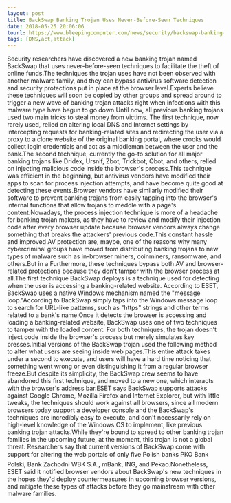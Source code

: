 ```yaml
---
layout: post
title: BackSwap Banking Trojan Uses Never-Before-Seen Techniques
date: 2018-05-25 20:06:06
tourl: https://www.bleepingcomputer.com/news/security/backswap-banking-trojan-uses-never-before-seen-techniques/
tags: [DNS,act,attack]
---
```

Security researchers have discovered a new banking trojan named BackSwap that uses never-before-seen techniques to facilitate the theft of online funds.The techniques the trojan uses have not been observed with another malware family, and they can bypass antivirus software detection and security protections put in place at the browser level.Experts believe these techniques will soon be copied by other groups and spread around to trigger a new wave of banking trojan attacks right when infections with this malware type have begun to go down.Until now, all previous banking trojans used two main tricks to steal money from victims. The first technique, now rarely used, relied on altering local DNS and Internet settings by intercepting requests for banking-related sites and redirecting the user via a proxy to a clone website of the original banking portal, where crooks would collect login credentials and act as a middleman between the user and the bank.The second technique, currently the go-to solution for all major banking trojans like Dridex, Ursnif, Zbot, Trickbot, Qbot, and others, relied on injecting malicious code inside the browser's process.This technique was efficient in the beginning, but antivirus vendors have modified their apps to scan for process injection attempts, and have become quite good at detecting these events.Browser vendors have similarly modified their software to prevent banking trojans from easily tapping into the browser's internal functions that allow trojans to meddle with a page's content.Nowadays, the process injection technique is more of a headache for banking trojan makers, as they have to review and modify their injection code after every browser update because browser vendors always change something that breaks the attackers' previous code.This constant hassle and improved AV protection are, maybe, one of the reasons why many cybercriminal groups have moved from distributing banking trojans to new types of malware such as in-browser miners, coinminers, ransomware, and others.But in a Furthermore, these techniques bypass both AV and browser-related protections because they don't tamper with the browser process at all.The first technique BackSwap deploys is a technique used for detecting when the user is accessing a banking-related website. According to ESET, BackSwap uses a native Windows mechanism named the "message loop."According to BackSwap simply taps into the Windows message loop to search for URL-like patterns, such as "https" strings and other terms related to a bank's name.Once it detects the browser is accessing and loading a banking-related website, BackSwap uses one of two techniques to tamper with the loaded content. For both techniques, the trojan doesn't inject code inside the browser's process but merely simulates key presses.Initial versions of the BackSwap trojan used the following method to alter what users are seeing inside web pages.This entire attack takes under a second to execute, and users will have a hard time noticing that something went wrong or even distinguishing it from a regular browser freeze.But despite its simplicity, the BackSwap crew seems to have abandoned this first technique, and moved to a new one, which interacts with the browser's address bar.ESET says BackSwap supports attacks against Google Chrome, Mozilla Firefox and Internet Explorer, but with little tweaks, the techniques should work against all browsers, since all modern browsers today support a developer console and the BackSwap's techniques are incredibly easy to execute, and don't necessarily rely on high-level knowledge of the Windows OS to implement, like previous banking trojan attacks.While they're bound to spread to other banking trojan families in the upcoming future, at the moment, this trojan is not a global threat. Researchers say that current versions of BackSwap come with support for altering the web portals of only five Polish banks PKO Bank Polski, Bank Zachodni WBK S.A., mBank, ING, and Pekao.Nonetheless, ESET said it notified browser vendors about BackSwap's new techniques in the hopes they'd deploy countermeasures in upcoming browser versions, and mitigate these types of attacks before they go mainstream with other malware families.